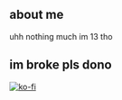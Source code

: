 

## about me
uhh nothing much im 13 tho


## im broke pls dono

[![ko-fi](https://ko-fi.com/img/githubbutton_sm.svg)](https://ko-fi.com/U7U6Z3TZX)

